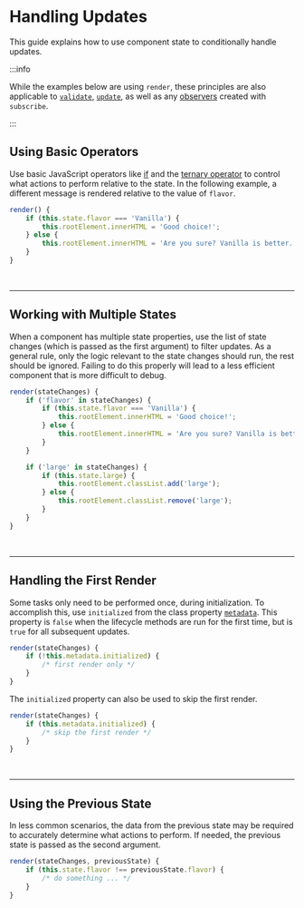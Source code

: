 # Handling Updates

This guide explains how to use component state to conditionally handle updates.

:::info

While the examples below are using `render`, these principles are also applicable to [`validate`](../api/component.md#validate), [`update`](../api/component.md#update), as well as any [observers](../advanced/observer-pattern.md) created with `subscribe`.

:::

## Using Basic Operators

Use basic JavaScript operators like [if](https://developer.mozilla.org/en-US/docs/Web/JavaScript/Reference/Statements/if...else) and the [ternary operator](https://developer.mozilla.org/en/docs/Web/JavaScript/Reference/Operators/Conditional_Operator) to control what actions to perform relative to the state. In the following example, a different message is rendered relative to the value of `flavor`.

```js
render() {
    if (this.state.flavor === 'Vanilla') {
        this.rootElement.innerHTML = 'Good choice!';
    } else {
        this.rootElement.innerHTML = 'Are you sure? Vanilla is better.';
    }
}
```

<br />

---

## Working with Multiple States

When a component has multiple state properties, use the list of state changes (which is passed as the first argument) to filter updates. As a general rule, only the logic relevant to the state changes should run, the rest should be ignored. Failing to do this properly will lead to a less efficient component that is more difficult to debug.

```js
render(stateChanges) {
    if ('flavor' in stateChanges) {
        if (this.state.flavor === 'Vanilla') {
            this.rootElement.innerHTML = 'Good choice!';
        } else {
            this.rootElement.innerHTML = 'Are you sure? Vanilla is better.';
        }
    }

    if ('large' in stateChanges) {
        if (this.state.large) {
            this.rootElement.classList.add('large');
        } else {
            this.rootElement.classList.remove('large');
        }
    }
}
```

<br />

---

## Handling the First Render

Some tasks only need to be performed once, during initialization. To accomplish this, use `initialized` from the class property [`metadata`](../api/component.md#metadata). This property is `false` when the lifecycle methods are run for the first time, but is `true` for all subsequent updates.

```js
render(stateChanges) {
    if (!this.metadata.initialized) {
        /* first render only */
    }
}
```

The `initialized` property can also be used to skip the first render.

```js
render(stateChanges) {
    if (this.metadata.initialized) {
        /* skip the first render */
    }
}
```

<br />

---

## Using the Previous State

In less common scenarios, the data from the previous state may be required to accurately determine what actions to perform. If needed, the previous state is passed as the second argument.

```js
render(stateChanges, previousState) {
    if (this.state.flavor !== previousState.flavor) {
        /* do something ... */
    }
}
```
